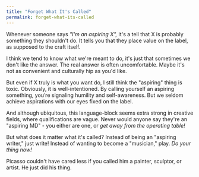 ```yaml
---
title: "Forget What It's Called"
permalink: forget-what-its-called
---
```


Whenever someone says *"I'm an aspiring X",* it's a tell that X is probably something they shouldn't do. It tells you that they place value on the label, as supposed to the craft itself.

I think we tend to know what we're meant to do, it's just that sometimes we don't like the answer. The real answer is often uncomfortable. Maybe it's not as convenient and culturally hip as you'd like.

But even if X truly is what you want do, I still think the "aspiring" thing is toxic. Obviously, it is well-intentioned. By calling yourself an aspiring something, you’re signaling humility and self-awareness. But we seldom achieve aspirations with our eyes fixed on the label.

And although ubiquitous, this language-block seems extra strong in creative fields, where qualifications are vague. Never would anyone say they're an "aspiring MD" - you either are one, or *get away from the operating table!*

But what does it matter what it's called? Instead of being an "aspiring writer," just write! Instead of wanting to become a "musician," play. *Do your thing now!*

Picasso couldn't have cared less if you called him a painter, sculptor, or artist. He just did his thing.
